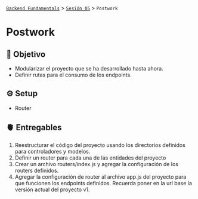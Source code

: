 [`Backend Fundamentals`](../../README.md) > [`Sesión 05`](../README.md) > `Postwork`

# Postwork

## 🎯 Objetivo

- Modularizar el proyecto que se ha desarrollado hasta ahora.
- Definir rutas para el consumo de los endpoints.



## ⚙️ Setup

- Router

## 🫀 Entregables

1. Reestructurar el código del proyecto usando los directorios definidos para controladores y modelos.
2. Definir un router para cada una de las entidades del proyecto
3. Crear un archivo routers/index.js y agregar la configuración de los routers definidos.
4. Agregar la configuración de router al archivo app.js del proyecto para que funcionen los endpoints definidos. Recuerda poner en la url base la versión actual del proyecto v1.



